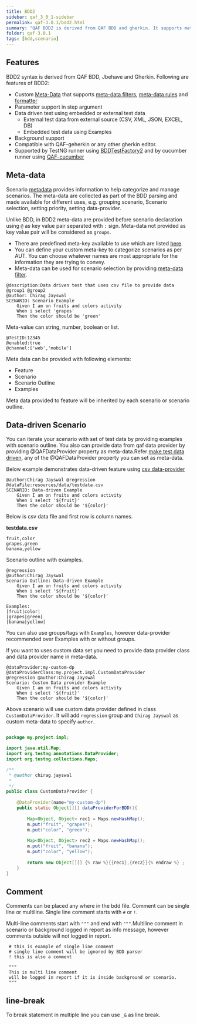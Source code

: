 ```yaml
---
title: BDD2
sidebar: qaf_3_0_1-sidebar
permalink: qaf-3.0.1/bdd2.html
summary: "QAF BDD2 is derived from QAF BDD and gherkin. It supports meta-data from qaf bdd as tags and examples from gherkin."
folder: qaf-3.0.1
tags: [bdd,scenario]
---
```


## Features

BDD2 syntax is derived from QAF BDD, Jbehave and Gherkin. Following are features of BDD2:

  * Custom [Meta-Data](scenario-meta-data.html) that supports [meta-data filters](scenario_metadatata_filter_include_exclude_prop.html), [meta-data rules](meta-data-rules.html) and [formatter](scenario-meta-data.html#meta-data-formatter)
  * Parameter support in step argument
  * Data driven test using embedded or external test data
    * External test data from external source (CSV, XML, JSON, EXCEL, DB)
    * Embedded test data using Examples
  * Background support
  * Compatible with QAF-geherkin or any other gherkin editor.
  * Supported by TestNG runner using [BDDTestFactory2](bdd-configuration.html#factory-class) and by cucumber runner using [QAF-cucumber](qaf_cucumber.html)


## Meta-data 

Scenario [metadata](scenario-meta-data.html) provides information to help categorize and manage scenarios. The meta-data are collected as part of the BDD parsing and made available for different uses, e.g. grouping scenario, Scenario selection, setting priority, setting data-provider. 

Unlike BDD, in BDD2 meta-data are provided before scenario declaration  using `@` as key value pair separated with `:` sign. Meta-data not provided as key value pair will be considered as `groups`.
* There are predefined meta-key available to use which are listed [here](scenario-meta-data.html#pre-defined-meta-data-for-bdd).
* You can define your custom meta-key to categorize scenarios as per AUT. You can choose whatever names are most appropriate for the information they are trying to convey.
* Meta-data can be used for scenario selection by providing [meta-data filter](scenario_metadatata_filter_include_exclude_prop.html).

```
@description:Data driven test that uses csv file to provide data
@group1 @group2
@author: Chirag Jayswal
SCENARIO: Scenario Example 
	Given I am on fruits and colors activity
	When i select 'grapes'
	Then the color should be 'green'
```

Meta-value can string, number, boolean or list.

```
@TestID:12345
@enabled:true
@channel:['web','mobile']
```

Meta data can be provided with following elements:
 * Feature
 * Scenario
 * Scenario Outline 
 * Examples
 
Meta data provided to feature will be inherited by each scenario or scenario outline.

## Data-driven Scenario
You can iterate your scenario with set of test data by providing examples with scenario outline. You also can provide data from qaf data provider by providing @QAFDataProvider property as meta-data.Refer [make test data driven](maketest_data_driven.html), any of the @QAFDataProvider property you can set as meta-data.

Below example demonstrates data-driven feature  using [csv data-provider](https://qmetry.github.io/qaf/latest/maketest_data_driven.html#in-built-data-providers)


```
@author:Chirag Jayswal @regression 
@dataFile:resources/data/testdata.csv 
SCENARIO: Data-driven Example 
	Given I am on fruits and colors activity
	When i select '${fruit}'
	Then the color should be '${color}'

```

Below is csv data file and first row is column names.

**testdata.csv**

```csv
fruit,color
grapes,green
banana,yellow

```

Scenario outline with examples.

```
@regression 
@author:Chirag Jayswal
Scenario Outline: Data-driven Example 
	Given I am on fruits and colors activity
	When i select '${fruit}'
	Then the color should be '${color}'

Examples:
|fruit|color|
|grapes|green|
|banana|yellow|

```
You can also use groups/tags with `Examples`, however data-provider recommended over Examples with or without groups.

If you want to uses custom data set you need to provide data provider class and data provider name in meta-data.

```
@dataProvider:my-custom-dp 
@dataProviderClass:my.project.impl.CustomDataProvider
@regression @author:Chirag Jayswal
Scenario: Custom Data provider Example 
	Given I am on fruits and colors activity
	When i select '${fruit}'
	Then the color should be '${color}'

```

Above scenario will use custom data provider defined in class `CustomDataProvider`. It will add `regression`  group and `Chirag Jayswal` as custom meta-data to specify `author`.
 
```java

package my.project.impl;

import java.util.Map;
import org.testng.annotations.DataProvider;
import org.testng.collections.Maps;

/**
 * @author chirag.jayswal
 *
 */
public class CustomDataProvider {
	
	@DataProvider(name="my-custom-dp")
	public static Object[][] dataProviderForBDD(){
		
		Map<Object, Object> rec1 = Maps.newHashMap();
		m.put("fruit", "grapes");
		m.put("color", "green");
		
		Map<Object, Object> rec2 = Maps.newHashMap();
		m.put("fruit", "banana");
		m.put("color", "yellow");
		
		return new Object[][] {% raw %}{{rec1},{rec2}}{% endraw %} ;
	}
}

```

## Comment

Comments can be placed any where in the bdd file. Comment can be single line or multiline. Single line comment starts with `#` or `!`.

Multi-line comments start with `"""` and end with `"""`.Multiline comment in scenario or background logged in report as info message, however comments outside will not logged in report.

```
 # this is example of single line comment
 # single line comment will be ignored by BDD parser
 ! this is also a comment
 
 """
 This is multi line comment
 will be logged in report if it is inside background or scenario.
 """  

```
## line-break
To break statement in multiple line you can use `_&` as line break.

